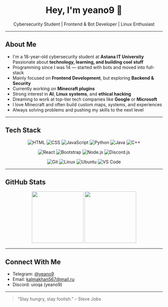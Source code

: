 <h1 align="center">Hey, I'm yeano9 👋</h1>
<p align="center">
  Cybersecurity Student  | Frontend & Bot Developer | Linux Enthusiast 
</p>

---

## About Me

- I'm a 18-year-old cybersecurity student at **Astana IT University**
  Passionate about **technology, learning, and building cool stuff**
- Programming since I was 14 — started with bots and moved into full-stack
- Mainly focused on **Frontend Development**, but exploring **Backend & Security**
- Currently working on **Minecraft plugins**
- Strong interest in **AI**, **Linux systems**, and **ethical hacking**
- Dreaming to work at top-tier tech companies like **Google** or **Microsoft**
- I love Minecraft and often build custom maps, systems, and experiences
- Always solving problems and pushing my skills to the next level

---


##  Tech Stack
<div align="center">

  <!-- Languages -->
  ![HTML](https://img.shields.io/badge/HTML-E34F26?style=for-the-badge&logo=html5&logoColor=white)
  ![CSS](https://img.shields.io/badge/CSS-1572B6?style=for-the-badge&logo=css3&logoColor=white)
  ![JavaScript](https://img.shields.io/badge/JavaScript-F7DF1E?style=for-the-badge&logo=javascript&logoColor=black)
  ![Python](https://img.shields.io/badge/Python-3776AB?style=for-the-badge&logo=python&logoColor=white)
  ![Java](https://img.shields.io/badge/Java-ED8B00?style=for-the-badge&logo=openjdk&logoColor=white)
  ![C++](https://img.shields.io/badge/C++-00599C?style=for-the-badge&logo=cplusplus&logoColor=white)

  <!-- Frameworks / Libraries -->
  ![React](https://img.shields.io/badge/React-20232A?style=for-the-badge&logo=react&logoColor=61DAFB)
  ![Bootstrap](https://img.shields.io/badge/Bootstrap-563D7C?style=for-the-badge&logo=bootstrap&logoColor=white)
  ![Node.js](https://img.shields.io/badge/Node.js-339933?style=for-the-badge&logo=nodedotjs&logoColor=white)
  ![Discord.js](https://img.shields.io/badge/Discord.js-5865F2?style=for-the-badge&logo=discord&logoColor=white)

  <!-- Tools / OS -->
  ![Git](https://img.shields.io/badge/Git-F05032?style=for-the-badge&logo=git&logoColor=white)
  ![Linux](https://img.shields.io/badge/Linux-FCC624?style=for-the-badge&logo=linux&logoColor=black)
  ![Ubuntu](https://img.shields.io/badge/Ubuntu-E95420?style=for-the-badge&logo=ubuntu&logoColor=white)
  ![VS Code](https://img.shields.io/badge/VS%20Code-007ACC?style=for-the-badge&logo=visual-studio-code&logoColor=white)

</div>

---

## GitHub Stats

<div align="center">
  <img src="https://github-readme-stats.vercel.app/api?username=keenzhal&show_icons=true&theme=tokyonight" height="165">
  <img src="https://github-readme-streak-stats.herokuapp.com?user=keenzhal&theme=tokyonight" height="165">
</div>

---

##  Connect With Me

-  Telegram: [@yeano9](https://t.me/yeano9)  
-  Email: kalmakhan567@mail.ru 
-  Discord: uioqa (yeano9)


---

> “Stay hungry, stay foolish.” – Steve Jobs

